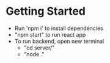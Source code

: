 # Getting Started 

- Run 'npm i' to install dependencies
- "npm start" to run react app
- To run backend, open new terminal
  - "cd server/"
  - "node ."
